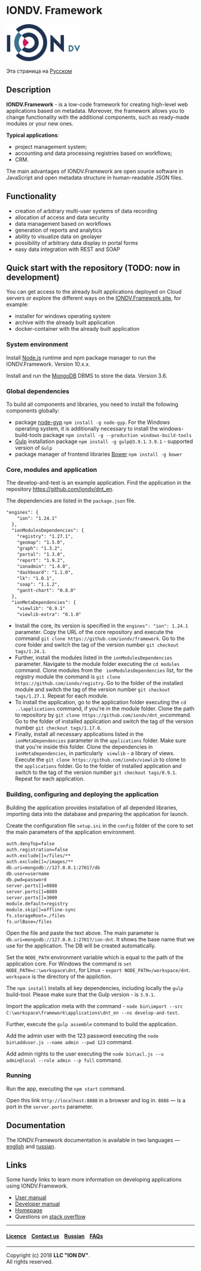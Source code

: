 # IONDV. Framework 
![logoIONdv](/docs/en/images/iondv_logo.png)

Эта страница на [Русском](/docs/ru/readme.md) 

## Description  

**IONDV.Framework** - is a low-code framework for creating high-level web applications based on metadata. Moreover, the framework allows you to change functionality with the additional components, such as ready-made modules or your new ones. 

**Typical applications**:

* project management system;
* accounting and data processing registries based on workflows;
* CRM.  

The main advantages of IONDV.Framework are open source software in JavaScript and open metadata structure in human-readable JSON files.

## Functionality  

* creation of arbitrary multi-user systems of data recording
* allocation of access and data security
* data management based on workflows
* generation of reports and analytics
* ability to visualize data on geolayer
* possibility of arbitrary data display in portal forms
* easy data integration with REST and SOAP 

## Quick start with the repository (TODO: now in development)

You can get access to the already built applications deployed on Cloud servers or explore the different ways on the [IONDV.Framework site](https://iondv.com), for example:  
* installer for windows operating system
* archive with the already built application
* docker-container with the already built application

### System environment

Install [Node.js](<https://nodejs.org/en/>) runtime and npm package manager to run the IONDV.Framework. Version 10.x.x.   

Install and run the [MongoDB](https://www.mongodb.org/) DBMS to store the data. Version 3.6.  

### Global dependencies

To build all components and libraries, you need to install the following components globally:

* package [node-gyp](<https://github.com/nodejs/node-gyp>) `npm install -g node-gyp`. For the Windows operating system, it is additionally necessary to install the windows-build-tools package `npm install -g --production windows-build-tools`
* [Gulp](<http://gulpjs.com/>) installation package `npm install -g gulp@3.9.1`. `3.9.1` - supported version of `Gulp`
* package manager of frontend libraries [Bower](<https://bower.io>) `npm install -g bower`

### Core, modules and application

The develop-and-test is an example application. Find the application in the repository https://github.com/iondv/dnt_en.

The dependencies are listed in the `package.json` file.

```
"engines": {
    "ion": "1.24.1"
  },
  "ionModulesDependencies": {
    "registry": "1.27.1",
    "geomap": "1.5.0",
    "graph": "1.3.2",
    "portal": "1.3.0",
    "report": "1.9.2",
    "ionadmin": "1.4.0",
    "dashboard": "1.1.0",
    "lk": "1.0.1",
    "soap": "1.1.2",
    "gantt-chart": "0.8.0"
  },
  "ionMetaDependencies": {
    "viewlib": "0.9.1"
    "viewlib-extra": "0.1.0"

```
* Install the core, Its version is specified in the `engines": "ion": 1.24.1` parameter. Copy the URL of the core repository and execute the command `git clone https://github.com/iondv/framework`. Go to the core folder and switch the tag of the version number `git checkout tags/1.24.1`.
* Further, install the modules listed in the `ionModulesDependencies` parameter. Navigate to the module folder executing the `cd modules` command. Clone modules from the ` ionModulesDependencies` list, for the registry module the command is `git clone https://github.com/iondv/registry`. Go to the folder of the installed module and switch the tag of the version number `git checkout tags/1.27.1`. Repeat for each module.  
* To install the application, go to the application folder executing the `cd ..\applications` command, if you're in the module folder. 
Clone the path to repository by `git clone https://github.com/iondv/dnt_en`command. Go to the folder of installed application and switch the tag of the version number `git checkout tags/1.17.0`. 
* Finally, install all necessary applications listed in the `ionMetaDependencies` parameter in the `applications` folder. Make sure that you're inside this folder. Clone the dependencies in `ionMetaDependencies`, in particularly ` viewlib` - a library of views. Execute the `git clone https://github.com/iondv/viewlib` to clone to the `applications` folder. Go to the folder of installed application and switch to the tag of the version number `git checkout tags/0.9.1`. Repeat for each application. 
 
### Building, configuring and deploying the application

Building the application provides installation of all depended libraries, importing data into the database and preparing the application for launch.  

Create the configuration file `setup.ini` in the `config` folder of the core to set the main parameters of the application environment.  

```
auth.denyTop=false 
auth.registration=false 
auth.exclude[]=/files/**
auth.exclude[]=/images/**
db.uri=mongodb://127.0.0.1:27017/db
db.user=username
db.pwd=password
server.ports[]=8888
server.ports[]=8889
server.ports[]=3000
module.default=registry
module.skip[]=offline-sync
fs.storageRoot=./files
fs.urlBase=/files

```
Open the file and paste the text above. The main parameter is `db.uri=mongodb://127.0.0.1:27017/ion-dnt`. It shows the base name that we use for the application. The DB will be created automatically. 

Set the `NODE_PATH` environment variable which is equal to the path of the application core. For Windows the command is `set NODE_PATH=c:\workspace\dnt`, for Linux - `export NODE_PATH=/workspace/dnt`. `workspace` is the directory of the appliction.   

The `npm install` installs all key dependencies, including locally the `gulp` build-tool. Please make sure that the Gulp version - is `3.9.1`. 

Import the application meta with the command - `node bin\import --src C:\workspace\framework\applications\dnt_en --ns develop-and-test`.

Further, execute the `gulp assemble` command to build the application.

Add the admin user with the 123 password executing the `node bin\adduser.js --name admin --pwd 123` command. 

Add admin rights to the user executing the `node bin\acl.js --u admin@local --role admin --p full` command.

### Running

Run the app, executing the `npm start` command. 

Open this link `http://localhost:8888` in a browser and log in. `8888` —  is a port in the `server.ports` parameter.

## Documentation 

The IONDV.Framework documentation is available in two languages —  [english](/docs/en/index.md) and [russian](/docs/ru/index.md).  

## Links

Some handy links to learn more information on developing applications using IONDV.Framework.
* [User manual](/docs/en/manuals/user_manual.md)
* [Developer manual](/docs/en/manuals/dev_manual.md)
* [Homepage](<https://iondv.com/>)  
* Questions on [stack overflow](https://stackoverflow.com/questions/tagged/iondv)


--------------------------------------------------------------------------  


 #### [Licence](/LICENCE.md) &ensp;  [Contact us](https://iondv.ru/index.html) &ensp;  [Russian](/docs/ru/readme.md)   &ensp; [FAQs](/faqs.md)          



--------------------------------------------------------------------------  

Copyright (c) 2018 **LLC "ION DV"**.  
All rights reserved.  

